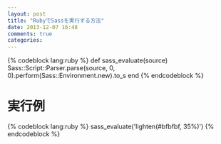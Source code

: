```yaml
---
layout: post
title: "RubyでSassを実行する方法"
date: 2013-12-07 16:48
comments: true
categories:
---
```


{% codeblock lang:ruby %}
def sass_evaluate(source)
  Sass::Script::Parser.parse(source, 0, 0).perform(Sass::Environment.new).to_s
end
{% endcodeblock %}

# 実行例

{% codeblock lang:ruby %}
sass_evaluate('lighten(#bfbfbf, 35%)')
{% endcodeblock %}

